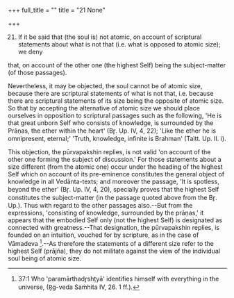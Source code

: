 +++
full_title = ""
title = "21 None"

+++


21. If it be said that (the soul is) not atomic, on account of scriptural statements about what is not that (i.e. what is opposed to atomic size); we deny

that, on account of the other one (the highest Self) being the subject-matter (of those passages).

Nevertheless, it may be objected, the soul cannot be of atomic size, because there are scriptural statements of what is not that, i.e. because there are scriptural statements of its size being the opposite of atomic size. So that by accepting the alternative of atomic size we should place ourselves in opposition to scriptural passages such as the following, 'He is that great unborn Self who consists of knowledge, is surrounded by the Prāṇas, the ether within the heart' (Br̥. Up. IV, 4, 22); 'Like the ether he is omnipresent, eternal;' 'Truth, knowledge, infinite is Brahman' (Taitt. Up. II. i).

This objection, the pūrvapakshin replies, is not valid 'on account of the other one forming the subject of discussion.' For those statements about a size different (from the atomic one) occur under the heading of the highest Self which on account of its pre-eminence constitutes the general object of knowledge in all Vedānta-texts; and moreover the passage, 'It is spotless, beyond the ether' (Br̥. Up. IV, 4, 20), specially proves that the highest Self constitutes the subject-matter (in the passage quoted above from the Br̥. Up.). Thus with regard to the other passages also.--But from the expressions, 'consisting of knowledge, surrounded by the prāṇas,' it appears that the embodied Self only (not the highest Self) is designated as connected with greatness.--That designation, the pūrvapakshin replies, is founded on an intuition, vouched for by scripture, as in the case of Vāmadeva [^fn_24].--As therefore the statements of a different size refer to the highest Self (prājña), they do not militate against the view of the individual soul being of atomic size.

[^fn_24]: 37:1 Who 'paramārthadr̥shṭyā' identifies himself with everything in the universe, (R̥g-veda Saṁhita IV, 26. 1 ff.).

